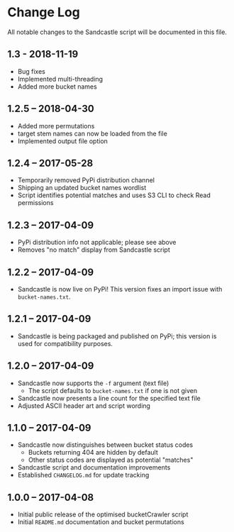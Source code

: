 # Change Log
All notable changes to the Sandcastle script will be documented in this file.

## 1.3 - 2018-11-19
* Bug fixes
* Implemented multi-threading
* Added more bucket names

## 1.2.5 – 2018-04-30
* Added more permutations
* target stem names can now be loaded from the file
* Implemented output file option

## 1.2.4 – 2017-05-28
* Temporarily removed PyPi distribution channel
* Shipping an updated bucket names wordlist
* Script identifies potential matches and uses S3 CLI to check Read permissions

## 1.2.3 – 2017-04-09
- PyPi distribution info not applicable; please see above
- Removes "no match" display from Sandcastle script

## 1.2.2 – 2017-04-09
- Sandcastle is now live on PyPi! This version fixes an import issue with `bucket-names.txt`.

## 1.2.1 – 2017-04-09
- Sandcastle is being packaged and published on PyPi; this version is used for compatibility purposes.

## 1.2.0 – 2017-04-09
- Sandcastle now supports the `-f` argument (text file)
	* The script defaults to `bucket-names.txt` if one is not given
- Sandcastle now presents a line count for the specified text file
- Adjusted ASCII header art and script wording

## 1.1.0 – 2017-04-09
- Sandcastle now distinguishes between bucket status codes
	* Buckets returning 404 are hidden by default
	* Other status codes are displayed as potential "matches"
- Sandcastle script and documentation improvements
- Established `CHANGELOG.md` for update tracking

## 1.0.0 – 2017-04-08
- Initial public release of the optimised bucketCrawler script
- Initial `README.md` documentation and bucket permutations

